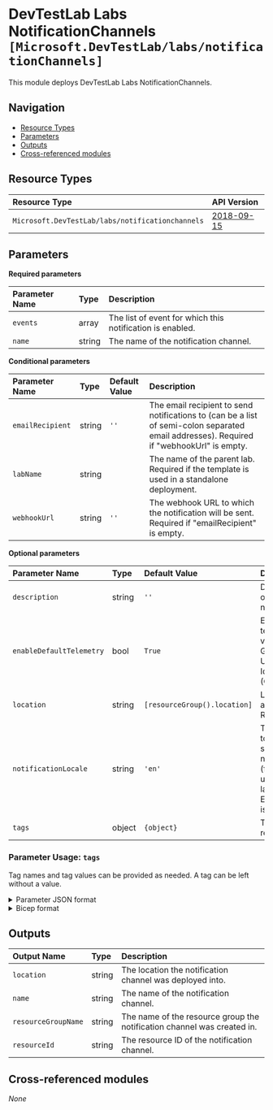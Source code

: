 # DevTestLab Labs NotificationChannels `[Microsoft.DevTestLab/labs/notificationChannels]`

This module deploys DevTestLab Labs NotificationChannels.

## Navigation

- [Resource Types](#Resource-Types)
- [Parameters](#Parameters)
- [Outputs](#Outputs)
- [Cross-referenced modules](#Cross-referenced-modules)

## Resource Types

| Resource Type | API Version |
| :-- | :-- |
| `Microsoft.DevTestLab/labs/notificationchannels` | [2018-09-15](https://docs.microsoft.com/en-us/azure/templates/Microsoft.DevTestLab/2018-09-15/labs/notificationchannels) |

## Parameters

**Required parameters**

| Parameter Name | Type | Description |
| :-- | :-- | :-- |
| `events` | array | The list of event for which this notification is enabled. |
| `name` | string | The name of the notification channel. |

**Conditional parameters**

| Parameter Name | Type | Default Value | Description |
| :-- | :-- | :-- | :-- |
| `emailRecipient` | string | `''` | The email recipient to send notifications to (can be a list of semi-colon separated email addresses). Required if "webhookUrl" is empty. |
| `labName` | string |  | The name of the parent lab. Required if the template is used in a standalone deployment. |
| `webhookUrl` | string | `''` | The webhook URL to which the notification will be sent. Required if "emailRecipient" is empty. |

**Optional parameters**

| Parameter Name | Type | Default Value | Description |
| :-- | :-- | :-- | :-- |
| `description` | string | `''` | Description of notification. |
| `enableDefaultTelemetry` | bool | `True` | Enable telemetry via a Globally Unique Identifier (GUID). |
| `location` | string | `[resourceGroup().location]` | Location for all Resources. |
| `notificationLocale` | string | `'en'` | The locale to use when sending a notification (fallback for unsupported languages is EN). Default is "en". |
| `tags` | object | `{object}` | Tags of the resource. |


### Parameter Usage: `tags`

Tag names and tag values can be provided as needed. A tag can be left without a value.

<details>

<summary>Parameter JSON format</summary>

```json
"tags": {
    "value": {
        "Environment": "Non-Prod",
        "Contact": "test.user@testcompany.com",
        "PurchaseOrder": "1234",
        "CostCenter": "7890",
        "ServiceName": "DeploymentValidation",
        "Role": "DeploymentValidation"
    }
}
```

</details>

<details>

<summary>Bicep format</summary>

```bicep
tags: {
    Environment: 'Non-Prod'
    Contact: 'test.user@testcompany.com'
    PurchaseOrder: '1234'
    CostCenter: '7890'
    ServiceName: 'DeploymentValidation'
    Role: 'DeploymentValidation'
}
```

</details>
<p>

## Outputs

| Output Name | Type | Description |
| :-- | :-- | :-- |
| `location` | string | The location the notification channel was deployed into. |
| `name` | string | The name of the notification channel. |
| `resourceGroupName` | string | The name of the resource group the notification channel was created in. |
| `resourceId` | string | The resource ID of the notification channel. |

## Cross-referenced modules

_None_
